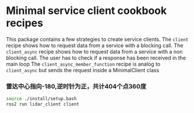 # Minimal service client cookbook recipes

This package contains a few strategies to create service clients.
The `client` recipe shows how to request data from a service with a blocking call.
The `client_async` recipe shows how to request data from a service with a non blocking call. The user has to check if a response has been received in the main loop
The `client_async_member_function` recipe is analog to `client_async` but sends the request inside a MinimalClient class
### 雷达中心指向-180,逆时针为正，共计404个点360度
```bash
source ./install/setup.bash
ros2 run lidar_client client
```